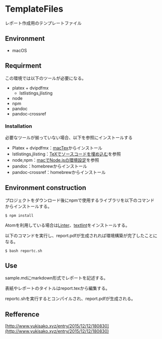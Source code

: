 # TemplateFiles

レポート作成用のテンプレートファイル

## Environment

* macOS

## Requirment

この環境では以下のツールが必要になる。

* platex + dvipdfmx
    * lstlistings,jlisting
* node
* npm
* pandoc
* pandoc-crossref

### Installation

必要なツールが揃っていない場合、以下を参照にインストールする

* Platex + dvipdfmx：[macTex](https://tug.org/mactex/mactex-download.html)からインストール
* lstlistings,jlisting：[TeXでソースコードを埋め込む](http://qiita.com/ayihis@github/items/c779e4ab5cd7580f1f87)を参照
* node,npm：[macでNode.jsの環境設定](http://qiita.com/tagosaku324/items/bf1fe149c38c99728c72)を参照
* pandoc：homebrewからインストール
* pandoc-crossref：homebrewからインストール


## Environment construction

プロジェクトをダウンロード後にnpmで使用するライブラリを以下のコマンドからインストールする。

```
$ npm install
```

Atomを利用している場合は[Linter](https://atom.io/packages/linter)、[textlint](https://atom.io/packages/linter-textlint)をインストールする。

以下のコマンドを実行し、report.pdfが生成されれば環境構築が完了したことになる。

```
$ bash reportc.sh
```

## Use

sample.mdにmarkdown形式でレポートを記述する。

表紙やレポートのタイトルはreport.texから編集する。

reportc.shを実行するとコンパイルされ、report.pdfが生成される。

## Refference
[http://www.yukisako.xyz/entry/2015/12/12/180830](http://www.yukisako.xyz/entry/2015/12/12/180830)

